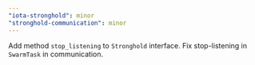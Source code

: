 ```yaml
---
"iota-stronghold": minor
"stronghold-communication": minor
---
```


Add method `stop_listening` to `Stronghold` interface.
Fix stop-listening in `SwarmTask` in communication.
